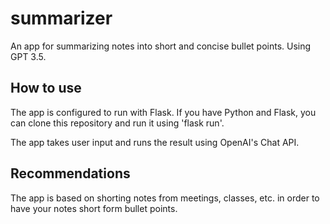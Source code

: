 # summarizer
An app for summarizing notes into short and concise bullet points. Using GPT 3.5.

## How to use
The app is configured to run with Flask. If you have Python and Flask, you can clone this repository and run it using 'flask run'.

The app takes user input and runs the result using OpenAI's Chat API. 

## Recommendations
The app is based on shorting notes from meetings, classes, etc. in order to have your notes short form bullet points.